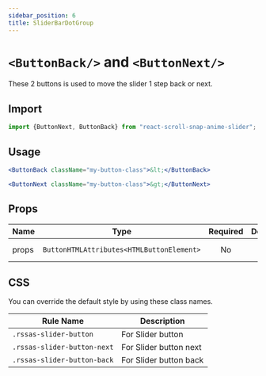 ```yaml
---
sidebar_position: 6
title: SliderBarDotGroup
---
```



# `<ButtonBack/>` and `<ButtonNext/>`


These 2 buttons is used to move the slider 1 step back or next.

## Import

```jsx
import {ButtonNext, ButtonBack} from "react-scroll-snap-anime-slider";
```

## Usage

```jsx
<ButtonBack className="my-button-class">&lt;</ButtonBack>

<ButtonNext className="my-button-class">&gt;</ButtonNext>
```

## Props


| Name  |                   Type                    | Required | Default | Description                  |
| ----- | :---------------------------------------: | :------: | :-----: | :--------------------------- |
| props | `ButtonHTMLAttributes<HTMLButtonElement>` |    No    |         | Props to the ButtonBack/Next |


## CSS

You can override the default style by using these class names.

| Rule Name                   | Description            |
| --------------------------- | ---------------------- |
| `.rssas-slider-button`      | For Slider button      |
| `.rssas-slider-button-next` | For Slider button next |
| `.rssas-slider-button-back` | For Slider button back |
